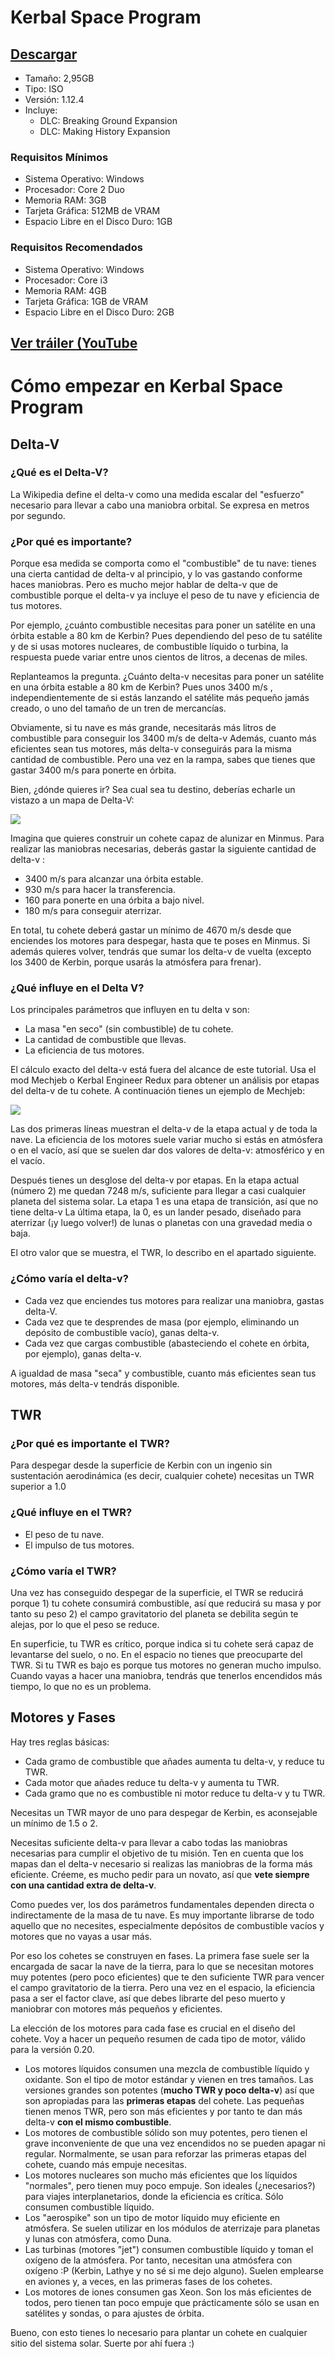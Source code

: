 # Kerbal Space Program
## [Descargar](https://a-3.1fichier.com/c381850530)
- Tamaño: 2,95GB
- Tipo: ISO
- Versión: 1.12.4
- Incluye:
  - DLC: Breaking Ground Expansion
  - DLC: Making History Expansion

### Requisitos Mínimos
- Sistema Operativo: Windows
- Procesador: Core 2 Duo
- Memoria RAM: 3GB
- Tarjeta Gráfica: 512MB de VRAM
- Espacio Libre en el Disco Duro: 1GB

### Requisitos Recomendados
- Sistema Operativo: Windows
- Procesador: Core i3
- Memoria RAM: 4GB
- Tarjeta Gráfica: 1GB de VRAM
- Espacio Libre en el Disco Duro: 2GB

## [Ver tráiler (YouTube](https://youtu.be/0E4TDYmyBq8)

# Cómo empezar en Kerbal Space Program

## Delta-V
### ¿Qué es el Delta-V?
La Wikipedia define el delta-v como una medida escalar del "esfuerzo" necesario para llevar a cabo una maniobra orbital. Se expresa en metros por segundo.
### ¿Por qué es importante?
Porque esa medida se comporta como el "combustible" de tu nave: tienes una cierta cantidad de delta-v al principio, y lo vas gastando conforme haces maniobras. Pero es mucho mejor hablar de delta-v que de combustible porque el delta-v ya incluye el peso de tu nave y eficiencia de tus motores.

Por ejemplo, ¿cuánto combustible necesitas para poner un satélite en una órbita estable a 80 km de Kerbin? Pues dependiendo del peso de tu satélite y de si usas motores nucleares, de combustible líquido o turbina, la respuesta puede variar entre unos cientos de litros, a decenas de miles.

Replanteamos la pregunta. ¿Cuánto delta-v necesitas para poner un satélite en una órbita estable a 80 km de Kerbin? Pues unos 3400 m/s , independientemente de si estás lanzando el satélite más pequeño jamás creado, o uno del tamaño de un tren de mercancías.

Obviamente, si tu nave es más grande, necesitarás más litros de combustible para conseguir los 3400 m/s de delta-v Además, cuanto más eficientes sean tus motores, más delta-v conseguirás para la misma cantidad de combustible. Pero una vez en la rampa, sabes que tienes que gastar 3400 m/s para ponerte en órbita.

Bien, ¿dónde quieres ir? Sea cual sea tu destino, deberías echarle un vistazo a un mapa de Delta-V:

![](https://i.imgur.com/yO0bQax.png)

Imagina que quieres construir un cohete capaz de alunizar en Minmus. Para realizar las maniobras necesarias, deberás gastar la siguiente cantidad de delta-v :

- 3400 m/s para alcanzar una órbita estable.
- 930 m/s para hacer la transferencia.
- 160 para ponerte en una órbita a bajo nivel.
- 180 m/s para conseguir aterrizar.

En total, tu cohete deberá gastar un mínimo de 4670 m/s desde que enciendes los motores para despegar, hasta que te poses en Minmus. Si además quieres volver, tendrás que sumar los delta-v de vuelta (excepto los 3400 de Kerbin, porque usarás la atmósfera para frenar).

### ¿Qué influye en el Delta V?

Los principales parámetros que influyen en tu delta v son:

- La masa "en seco" (sin combustible) de tu cohete.
- La cantidad de combustible que llevas.
- La eficiencia de tus motores.

El cálculo exacto del delta-v está fuera del alcance de este tutorial. Usa el mod Mechjeb o Kerbal Engineer Redux para obtener un análisis por etapas del delta-v de tu cohete. A continuación tienes un ejemplo de Mechjeb:

![](https://steamuserimages-a.akamaihd.net/ugc/450667408635779902/A956D268D012ABEB792E72E7330C630928657F78/)

Las dos primeras líneas muestran el delta-v de la etapa actual y de toda la nave. La eficiencia de los motores suele variar mucho si estás en atmósfera o en el vacío, así que se suelen dar dos valores de delta-v: atmosférico y en el vacío.

Después tienes un desglose del delta-v por etapas. En la etapa actual (número 2) me quedan 7248 m/s, suficiente para llegar a casi cualquier planeta del sistema solar. La etapa 1 es una etapa de transición, así que no tiene delta-v La última etapa, la 0, es un lander pesado, diseñado para aterrizar (¡y luego volver!) de lunas o planetas con una gravedad media o baja.

El otro valor que se muestra, el TWR, lo describo en el apartado siguiente.

### ¿Cómo varía el delta-v?

- Cada vez que enciendes tus motores para realizar una maniobra, gastas delta-V.
- Cada vez que te desprendes de masa (por ejemplo, eliminando un depósito de combustible vacío), ganas delta-v.
- Cada vez que cargas combustible (abasteciendo el cohete en órbita, por ejemplo), ganas delta-v.

A igualdad de masa "seca" y combustible, cuanto más eficientes sean tus motores, más delta-v tendrás disponible.

## TWR
### ¿Por qué es importante el TWR?
Para despegar desde la superficie de Kerbin con un ingenio sin sustentación aerodinámica (es decir, cualquier cohete) necesitas un TWR superior a 1.0
### ¿Qué influye en el TWR?
- El peso de tu nave.
- El impulso de tus motores.
### ¿Cómo varía el TWR?
Una vez has conseguido despegar de la superficie, el TWR se reducirá porque 1) tu cohete consumirá combustible, así que reducirá su masa y por tanto su peso 2) el campo gravitatorio del planeta se debilita según te alejas, por lo que el peso se reduce.

En superficie, tu TWR es crítico, porque indica si tu cohete será capaz de levantarse del suelo, o no. En el espacio no tienes que preocuparte del TWR. Si tu TWR es bajo es porque tus motores no generan mucho impulso. Cuando vayas a hacer una maniobra, tendrás que tenerlos encendidos más tiempo, lo que no es un problema.
## Motores y Fases
Hay tres reglas básicas:

- Cada gramo de combustible que añades aumenta tu delta-v, y reduce tu TWR.
- Cada motor que añades reduce tu delta-v y aumenta tu TWR.
- Cada gramo que no es combustible ni motor reduce tu delta-v y tu TWR.

Necesitas un TWR mayor de uno para despegar de Kerbin, es aconsejable un mínimo de 1.5 o 2.

Necesitas suficiente delta-v para llevar a cabo todas las maniobras necesarias para cumplir el objetivo de tu misión. Ten en cuenta que los mapas dan el delta-v necesario si realizas las maniobras de la forma más eficiente. Créeme, es mucho pedir para un novato, así que **vete siempre con una cantidad extra de delta-v**.

Como puedes ver, los dos parámetros fundamentales dependen directa o indirectamente de la masa de tu nave. Es muy importante librarse de todo aquello que no necesites, especialmente depósitos de combustible vacíos y motores que no vayas a usar más.

Por eso los cohetes se construyen en fases. La primera fase suele ser la encargada de sacar la nave de la tierra, para lo que se necesitan motores muy potentes (pero poco eficientes) que te den suficiente TWR para vencer el campo gravitatorio de la tierra. Pero una vez en el espacio, la eficiencia pasa a ser el factor clave, así que debes librarte del peso muerto y maniobrar con motores más pequeños y eficientes.

La elección de los motores para cada fase es crucial en el diseño del cohete. Voy a hacer un pequeño resumen de cada tipo de motor, válido para la versión 0.20.

- Los motores líquidos consumen una mezcla de combustible líquido y oxidante. Son el tipo de motor estándar y vienen en tres tamaños. Las versiones grandes son potentes (**mucho TWR y poco delta-v**) así que son apropiadas para las **primeras etapas** del cohete. Las pequeñas tienen menos TWR, pero son más eficientes y por tanto te dan más delta-v **con el mismo combustible**.
- Los motores de combustible sólido son muy potentes, pero tienen el grave inconveniente de que una vez encendidos no se pueden apagar ni regular. Normalmente, se usan para reforzar las primeras etapas del cohete, cuando más empuje necesitas.
- Los motores nucleares son mucho más eficientes que los líquidos "normales", pero tienen muy poco empuje. Son ideales (¿necesarios?) para viajes interplanetarios, donde la eficiencia es crítica. Sólo consumen combustible líquido.
- Los "aerospike" son un tipo de motor líquido muy eficiente en atmósfera. Se suelen utilizar en los módulos de aterrizaje para planetas y lunas con atmósfera, como Duna.
- Las turbinas (motores "jet") consumen combustible líquido y toman el oxígeno de la atmósfera. Por tanto, necesitan una atmósfera con oxígeno :P (Kerbin, Lathye y no sé si me dejo alguno). Suelen emplearse en aviones y, a veces, en las primeras fases de los cohetes.
- Los motores de iones consumen gas Xeon. Son los más eficientes de todos, pero tienen tan poco empuje que prácticamente sólo se usan en satélites y sondas, o para ajustes de órbita.

Bueno, con esto tienes lo necesario para plantar un cohete en cualquier sitio del sistema solar. Suerte por ahí fuera :)
